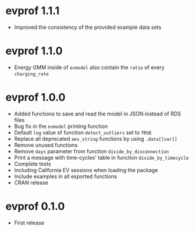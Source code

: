 # evprof 1.1.1

* Improved the consistency of the provided example data sets


# evprof 1.1.0

* Energy GMM inside of `evmodel` also contain the `ratio` of every `charging_rate`


# evprof 1.0.0

* Added functions to save and read the model in JSON instead of RDS files
* Bug fix in the `evmodel` printing function
* Default `log` value of function `detect_outliers` set to `TRUE`
* Replace all deprecated `aes_string` functions by using `.data[[var]]`
* Remove unused functions
* Remove `days` parameter from function `divide_by_disconnection`
* Print a message with time-cycles' table in function `divide_by_timecycle`
* Complete tests
* Including California EV sessions when loading the package
* Include examples in all exported functions
* CRAN release


# evprof 0.1.0

* First release
